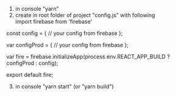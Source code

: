 1) in console "yarn" 
2) create in root folder of project "config.js" with following  
import firebase from 'firebase'

const config = {
  // your config from firebase
};

var configProd = {
  // your config from firebase
};

var fire  = firebase.initializeApp(process.env.REACT_APP_BUILD ? configProd : config);

export default fire;

3)  in console "yarn start" (or "yarn build")
